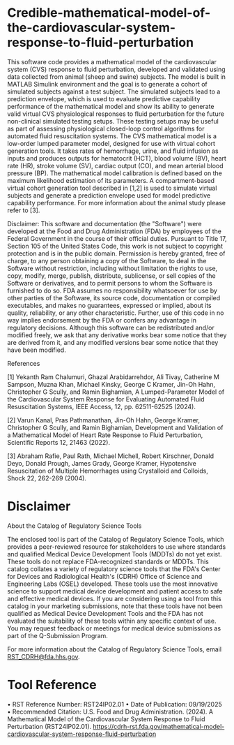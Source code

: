 # Credible-mathematical-model-of-the-cardiovascular-system-response-to-fluid-perturbation
This software code provides a mathematical model of the cardiovascular system (CVS) response to fluid perturbation, developed and validated using data collected from animal (sheep and swine) subjects. The model is built in MATLAB Simulink environment and the goal is to generate a cohort of simulated subjects against a test subject. The simulated subjects lead to a prediction envelope, which is used to evaluate predictive capability performance of the mathematical model and show its ability to generate valid virtual CVS physiological responses to fluid perturbation for the future non-clinical simulated testing setups. These testing setups may be useful as part of assessing physiological closed-loop control algorithms for automated fluid resuscitation systems. The CVS mathematical model is a low-order lumped parameter model, designed for use with virtual cohort generation tools. It takes rates of hemorrhage, urine, and fluid infusion as inputs and produces outputs for hematocrit (HCT), blood volume (BV), heart rate (HR), stroke volume (SV), cardiac output (CO), and mean arterial blood pressure (BP). The mathematical model calibration is defined based on the maximum likelihood estimation of its parameters. A compartment-based virtual cohort generation tool described in [1,2] is used to simulate virtual subjects and generate a prediction envelope used for model predictive capability performance. For more information about the animal study please refer to [3].

Disclaimer: This software and documentation (the "Software") were developed at the Food and Drug Administration (FDA) by employees of the Federal Government in the course of their official duties. Pursuant to Title 17, Section 105 of the United States Code, this work is not subject to copyright protection and is in the public domain. Permission is hereby granted, free of charge, to any person obtaining a copy of the Software, to deal in the Software without restriction, including without limitation the rights to use, copy, modify, merge, publish, distribute, sublicense, or sell copies of the Software or derivatives, and to permit persons to whom the Software is furnished to do so. FDA assumes no responsibility whatsoever for use by other parties of the Software, its source code, documentation or compiled executables, and makes no guarantees, expressed or implied, about its quality, reliability, or any other characteristic. Further, use of this code in no way implies endorsement by the FDA or confers any advantage in regulatory decisions. Although this software can be redistributed and/or modified freely, we ask that any derivative works bear some notice that they are derived from it, and any modified versions bear some notice that they have been modified.

References

[1] Yekanth Ram Chalumuri, Ghazal Arabidarrehdor, Ali Tivay, Catherine M Sampson, Muzna Khan, Michael Kinsky, George C Kramer, Jin-Oh Hahn, Christopher G Scully, and Ramin Bighamian, A Lumped-Parameter Model of the Cardiovascular System Response for Evaluating Automated Fluid Resuscitation Systems, IEEE Access, 12, pp. 62511-62525 (2024).

[2] Varun Kanal, Pras Pathmanathan, Jin-Oh Hahn, George Kramer, Christopher G Scully, and Ramin Bighamian, Development and Validation of a Mathematical Model of Heart Rate Response to Fluid Perturbation, Scientific Reports 12, 21463 (2022). 

[3] Abraham Rafie, Paul Rath, Michael Michell, Robert Kirschner, Donald Deyo, Donald Prough, James Grady, George Kramer, Hypotensive Resuscitation of Multiple Hemorrhages using Crystalloid and Colloids, Shock 22, 262-269 (2004).

# Disclaimer
About the Catalog of Regulatory Science Tools

The enclosed tool is part of the Catalog of Regulatory Science Tools, which provides a peer-reviewed resource for stakeholders to use where standards and qualified Medical Device Development Tools (MDDTs) do not yet exist. These tools do not replace FDA-recognized standards or MDDTs. This catalog collates a variety of regulatory science tools that the FDA's Center for Devices and Radiological Health's (CDRH) Office of Science and Engineering Labs (OSEL) developed. These tools use the most innovative science to support medical device development and patient access to safe and effective medical devices. If you are considering using a tool from this catalog in your marketing submissions, note that these tools have not been qualified as Medical Device Development Tools and the FDA has not evaluated the suitability of these tools within any specific context of use. You may request feedback or meetings for medical device submissions as part of the Q-Submission Program.

For more information about the Catalog of Regulatory Science Tools, email RST_CDRH@fda.hhs.gov.

# Tool Reference 
•	RST Reference Number: RST24IP02.01
•	Date of Publication: 09/19/2025
•	Recommended Citation: U.S. Food and Drug Administration. (2024). A Mathematical Model of the Cardiovascular System Response to Fluid Perturbation (RST24IP02.01). https://cdrh-rst.fda.gov/mathematical-model-cardiovascular-system-response-fluid-perturbation
